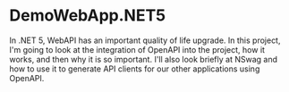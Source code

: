 # DemoWebApp.NET5
In .NET 5, WebAPI has an important quality of life upgrade. In this project, I'm going to look at the integration of OpenAPI into the project, how it works, and then why it is so important. I'll also look briefly at NSwag and how to use it to generate API clients for our other applications using OpenAPI.

